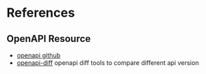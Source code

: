 # References

## OpenAPI Resource

- [openapi github](https://github.com/OAI)
- [openapi-diff](https://github.com/OpenAPITools/openapi-diff) openapi diff tools to 
  compare different api version